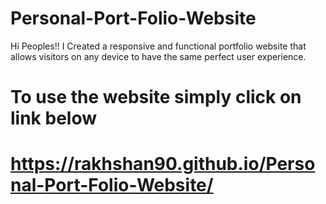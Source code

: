 # Personal-Port-Folio-Website
Hi Peoples!! I Created a responsive and functional portfolio website that allows visitors on any
device to have the same perfect user experience.
# To use the website simply click on link below
# https://rakhshan90.github.io/Personal-Port-Folio-Website/ 

